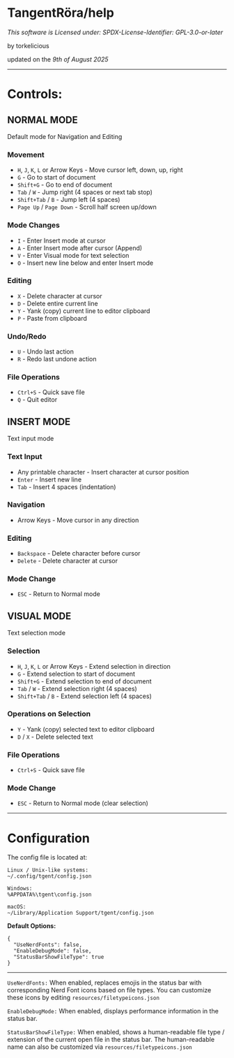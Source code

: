 # TangentRöra/help

*This software is Licensed under:
SPDX-License-Identifier: GPL-3.0-or-later*

by torkelicious

updated on the *9th of August 2025*

---

# Controls:

## NORMAL MODE

Default mode for Navigation and Editing

### Movement

- `H`, `J`, `K`, `L` or Arrow Keys - Move cursor left, down, up, right
- `G` - Go to start of document
- `Shift+G` - Go to end of document
- `Tab` / `W` - Jump right (4 spaces or next tab stop)
- `Shift+Tab` / `B` - Jump left (4 spaces)
- `Page Up` / `Page Down` - Scroll half screen up/down

### Mode Changes

- `I` - Enter Insert mode at cursor
- `A` - Enter Insert mode after cursor (Append)
- `V` - Enter Visual mode for text selection
- `O` - Insert new line below and enter Insert mode

### Editing

- `X` - Delete character at cursor
- `D` - Delete entire current line
- `Y` - Yank (copy) current line to editor clipboard
- `P` - Paste from clipboard

### Undo/Redo

- `U` - Undo last action
- `R` - Redo last undone action

### File Operations

- `Ctrl+S` - Quick save file
- `Q` - Quit editor

## INSERT MODE

Text input mode

### Text Input

- Any printable character - Insert character at cursor position
- `Enter` - Insert new line
- `Tab` - Insert 4 spaces (indentation)

### Navigation

- Arrow Keys - Move cursor in any direction

### Editing

- `Backspace` - Delete character before cursor
- `Delete` - Delete character at cursor

### Mode Change

- `ESC` - Return to Normal mode

## VISUAL MODE

Text selection mode

### Selection

- `H`, `J`, `K`, `L` or Arrow Keys - Extend selection in direction
- `G` - Extend selection to start of document
- `Shift+G` - Extend selection to end of document
- `Tab` / `W` - Extend selection right (4 spaces)
- `Shift+Tab` / `B` - Extend selection left (4 spaces)

### Operations on Selection

- `Y` - Yank (copy) selected text to editor clipboard
- `D` / `X` - Delete selected text

### File Operations

- `Ctrl+S` - Quick save file

### Mode Change

- `ESC` - Return to Normal mode (clear selection)

---

# Configuration

The config file is located at:

    Linux / Unix-like systems:
    ~/.config/tgent/config.json

    Windows:
    %APPDATA%\tgent\config.json

    macOS:
    ~/Library/Application Support/tgent/config.json

**Default Options:**

```
{
  "UseNerdFonts": false,
  "EnableDebugMode": false,
  "StatusBarShowFileType": true
}
```

---

`UseNerdFonts:`
When enabled, replaces emojis in the status bar with corresponding Nerd Font icons based on file types.
You can customize these icons by editing `resources/filetypeicons.json`

`EnableDebugMode:`
When enabled, displays performance information in the status bar.

`StatusBarShowFileType:`
When enabled, shows a human-readable file type / extension of the current open file in the status bar.
The human-readable name can also be customized via `resources/filetypeicons.json`
